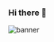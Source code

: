 ### Hi there 👋
![banner](https://user-images.githubusercontent.com/95511751/148076733-e8599acc-3869-4dc0-976d-87504490f7a8.gif)
